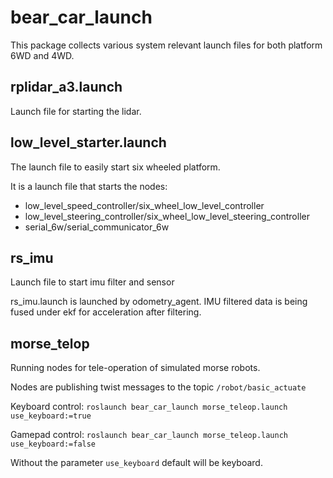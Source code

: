 # bear_car_launch

This package collects various system relevant launch files for both platform 6WD and 4WD.

## rplidar_a3.launch

Launch file for starting the lidar.

## low_level_starter.launch

The launch file to easily start six wheeled platform.

It is a launch file that starts the nodes:

- low_level_speed_controller/six_wheel_low_level_controller
- low_level_steering_controller/six_wheel_low_level_steering_controller
- serial_6w/serial_communicator_6w

## rs_imu

Launch file to start imu filter and sensor

rs_imu.launch is launched by odometry_agent. IMU filtered data is being fused under ekf for acceleration after filtering.

## morse_telop

Running nodes for tele-operation of simulated morse robots.

Nodes are publishing twist messages to the topic `/robot/basic_actuate`

Keyboard control:
`roslaunch bear_car_launch morse_teleop.launch use_keyboard:=true` 

Gamepad control:
`roslaunch bear_car_launch morse_teleop.launch use_keyboard:=false`

Without the parameter `use_keyboard` default will be keyboard.